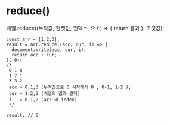 # reduce\(\)

배열.reduce\(\(누적값, 현잿값, 인덱스, 요소\) =&gt; { return 결과 }, 초깃값\);

```text
const arr = [1,2,3];
result = arr.reduce((acc, cur, i) => {
  document.write(acc, cur, i);
  return acc + cur;
}, 0);
/*
 0 1 0
 1 2 1
 3 3 2
 acc = 0,1,3 (누적값으로 0 시작해서 0 , 0+1, 1+2 );
 cur = 1,2,3 (배열의 값과 같다)
 i   = 0,1,2 (arr 의 index)
 */

result; // 6
```

